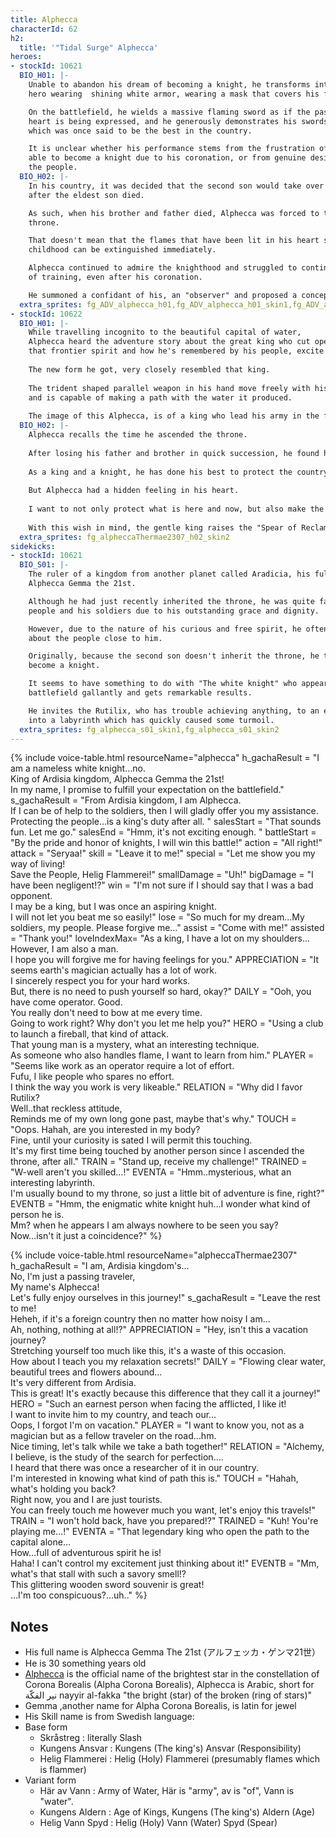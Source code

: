 ```yaml
---
title: Alphecca
characterId: 62
h2:
  title: '"Tidal Surge" Alphecca'
heroes:
- stockId: 10621
  BIO_H01: |-
    Unable to abandon his dream of becoming a knight, he transforms into a knightly
    hero wearing  shining white armor, wearing a mask that covers his face.

    On the battlefield, he wields a massive flaming sword as if the passion in his
    heart is being expressed, and he generously demonstrates his swordsmanship,
    which was once said to be the best in the country.

    It is unclear whether his performance stems from the frustration of not being
    able to become a knight due to his coronation, or from genuine desire to protect
    the people.
  BIO_H02: |-
    In his country, it was decided that the second son would take over the house
    after the eldest son died.

    As such, when his brother and father died, Alphecca was forced to take the
    throne.

    That doesn't mean that the flames that have been lit in his heart since
    childhood can be extinguished immediately.

    Alphecca continued to admire the knighthood and struggled to continue his days
    of training, even after his coronation.

    He summoned a confidant of his, an "observer" and proposed a concept....
  extra_sprites: fg_ADV_alphecca_h01,fg_ADV_alphecca_h01_skin1,fg_ADV_alphecca_h02,fg_ADV_alphecca_h02_skin1
- stockId: 10622
  BIO_H01: |-
    While travelling incognito to the beautiful capital of water,
    Alphecca heard the adventure story about the great king who cut open the path to the capital,
    that frontier spirit and how he's remembered by his people, excite him.
    
    The new form he got, very closely resembled that king.
    
    The trident shaped parallel weapon in his hand move freely with his intention,
    and is capable of making a path with the water it produced.
    
    The image of this Alphecca, is of a king who lead his army in the front, clearing the way for them.
  BIO_H02: |-
    Alphecca recalls the time he ascended the throne.
  
    After losing his father and brother in quick succession, he found himself leading a nation very suddenly.
  
    As a king and a knight, he has done his best to protect the country of Ardisia and the people who live there.
  
    But Alphecca had a hidden feeling in his heart.
  
    I want to not only protect what is here and now, but also make the country of Ardisia better and carve out a brighter future             together with my beloved people.
  
    With this wish in mind, the gentle king raises the "Spear of Reclamation" high.
  extra_sprites: fg_alpheccaThermae2307_h02_skin2
sidekicks:
- stockId: 10621
  BIO_S01: |-
    The ruler of a kingdom from another planet called Aradicia, his full name being
    Alphecca Gemma the 21st.

    Although he had just recently inherited the throne, he was quite famous with the
    people and his soldiers due to his outstanding grace and dignity.

    However, due to the nature of his curious and free spirit, he oftentimes worries
    about the people close to him.

    Originally, because the second son doesn't inherit the throne, he trains to
    become a knight.

    It seems to have something to do with "The white knight" who appears on the
    battlefield gallantly and gets remarkable results.

    He invites the Rutilix, who has trouble achieving anything, to an exploration
    into a labyrinth which has quickly caused some turmoil.
  extra_sprites: fg_alphecca_s01_skin1,fg_alphecca_s01_skin2
---
```


{% include voice-table.html resourceName="alphecca"
h_gachaResult = "I am a nameless white knight…no.<br>King of Ardisia kingdom, Alphecca Gemma the 21st!<br>In my name, I promise to fulfill your expectation on the battlefield."
s_gachaResult = "From Ardisia kingdom, I am Alphecca.<br>If I can be of help to the soldiers, then I will gladly offer you my assistance.<br>Protecting the people…is a king's duty after all. "
salesStart = "That sounds fun. Let me go."
salesEnd = "Hmm, it's not exciting enough.  "
battleStart = "By the pride and honor of knights, I will win this battle!"
action = "All right!"
attack = "Seryaa!"
skill = "Leave it to me!"
special = "Let me show you my way of living!<br>Save the People, Helig Flammerei!"
smallDamage = "Uh!"
bigDamage = "I have been negligent!?"
win = "I'm not sure if I should say that I was a bad opponent.<br>I may be a king, but I was once an aspiring knight.<br>I will not let you beat me so easily!"
lose = "So much for my dream...My soldiers, my people. Please forgive me..."
assist = "Come with me!"
assisted = "Thank you!"
loveIndexMax= "As a king, I have a lot on my shoulders...<br>However, I am also a man.<br>I hope you will forgive me for having feelings for you."
APPRECIATION = "It seems earth's magician actually has a lot of work.<br>I sincerely respect you for your hard works.<br>But, there is no need to push yourself so hard, okay?"
DAILY = "Ooh, you have come operator. Good.<br>You really don't need to bow at me every time.<br>Going to work right? Why don't you let me help you?"
HERO = "Using a club to launch a fireball, that kind of attack.<br>That young man is a mystery, what an interesting technique.<br>As someone who also handles flame, I want to learn from him."
PLAYER = "Seems like work as an operator require a lot of effort.<br>Fufu, I like people who spares no effort.<br>I think the way you work is very likeable."
RELATION = "Why did I favor Rutilix?<br>Well..that reckless attitude,<br>Reminds me of my own long gone past, maybe that's why."
TOUCH = "Oops. Hahah, are you interested in my body?<br>Fine, until your curiosity is sated I will permit this touching.<br>It's my first time being touched by another person since I ascended the throne, after all."
TRAIN = "Stand up, receive my challenge!"
TRAINED = "W-well aren't you skilled…!"
EVENTA = "Hmm..mysterious, what an interesting labyrinth.<br>I'm usually bound to my throne, so just a little bit of adventure is fine, right?"
EVENTB = "Hmm, the enigmatic white knight huh…I wonder what kind of person he is.<br>Mm? when he appears I am always nowhere to be seen you say?<br>Now…isn't it just a coincidence?"
%}

{% include voice-table.html resourceName="alpheccaThermae2307"
h_gachaResult = "I am, Ardisia kingdom's…<br>No, I'm just a passing traveler,<br>My name's Alphecca!<br>Let's fully enjoy ourselves in this journey!"
s_gachaResult = "Leave the rest to me!<br>Heheh, if it's a foreign country then no matter how noisy I am…<br>Ah, nothing, nothing at all!?"
APPRECIATION = "Hey, isn't this a vacation journey?<br>Stretching yourself too much like this, it's a waste of this occasion.<br>How about I teach you my relaxation secrets!"
DAILY = "Flowing clear water, beautiful trees and flowers abound…<br>It's very different from Ardisia.<br>This is great! It's exactly because this difference that they call it a journey!"
HERO = "Such an earnest person when facing the afflicted, I like it!<br>I want to invite him to my country, and teach our…<br>Oops, I forgot I'm on vacation."
PLAYER = "I want to know you, not as a magician but as a fellow traveler on the road…hm.<br>Nice timing, let's talk while we take a bath together!"
RELATION = "Alchemy, I believe, is the study of the search for perfection....<br>I heard that there was once a researcher of it in our country.<br>I'm interested in knowing what kind of path this is."
TOUCH = "Hahah, what's holding you back?<br>Right now, you and I are just tourists.<br>You can freely touch me however much you want, let's enjoy this travels!"
TRAIN = "I won't hold back, have you prepared!?"
TRAINED = "Kuh! You're playing me…!"
EVENTA = "That legendary king who open the path to the capital alone…<br>How…full of adventurous spirit he is!<br>Haha! I can't control my excitement just thinking about it!"
EVENTB = "Mm, what's that stall with such a savory smell!?<br>This glittering wooden sword souvenir is great!<br>…I'm too conspicuous?...uh.."
%}

## Notes

- His full name is Alphecca Gemma The 21st (アルフェッカ・ゲンマ21世）
- He is 30 something years old
- [Alphecca](https://en.wikipedia.org/wiki/Alpha_Coronae_Borealis) is the official name of the brightest star in the constellation of Corona Borealis (Alpha Corona Borealis), Alphecca is Arabic, short for نير الفكّة nayyir al-fakka "the bright (star) of the broken (ring of stars)"
- Gemma ,another name for Alpha Corona Borealis, is latin for jewel
- His Skill name is from Swedish language:
- Base form
  - Skråstreg : literally Slash
  - Kungens Ansvar : Kungens (The king's) Ansvar (Responsibility)
  - Helig Flammerei : Helig (Holy) Flammerei (presumably flames which is flammer)
- Variant form
  - Här av Vann : Army of Water, Här is "army", av is "of", Vann is "water".
  - Kungens Aldern : Age of Kings, Kungens (The king's) Aldern (Age)
  - Helig Vann Spyd : Helig (Holy) Vann (Water) Spyd (Spear)
